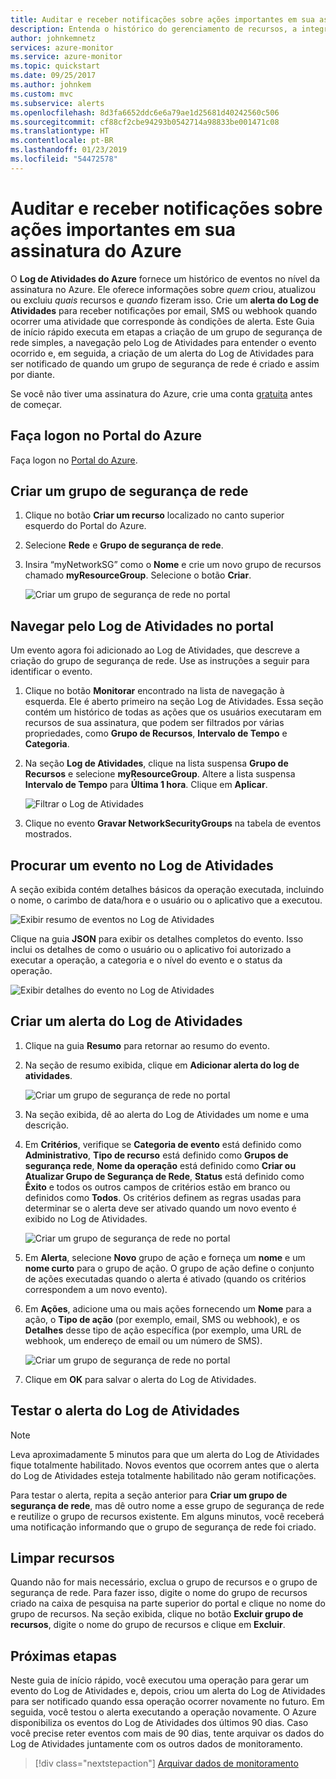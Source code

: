 ```yaml
---
title: Auditar e receber notificações sobre ações importantes em sua assinatura do Azure
description: Entenda o histórico do gerenciamento de recursos, a integridade do serviço e outras atividades de assinatura no Log de Atividades. Depois, use um alerta do Log de Atividades para receber uma notificação por email quando uma operação altamente privilegiada é executada em sua assinatura.
author: johnkemnetz
services: azure-monitor
ms.service: azure-monitor
ms.topic: quickstart
ms.date: 09/25/2017
ms.author: johnkem
ms.custom: mvc
ms.subservice: alerts
ms.openlocfilehash: 8d3fa6652ddc6e6a79ae1d25681d40242560c506
ms.sourcegitcommit: cf88cf2cbe94293b0542714a98833be001471c08
ms.translationtype: HT
ms.contentlocale: pt-BR
ms.lasthandoff: 01/23/2019
ms.locfileid: "54472578"
---
```

# <a name="audit-and-receive-notifications-about-important-actions-in-your-azure-subscription"></a>Auditar e receber notificações sobre ações importantes em sua assinatura do Azure

O **Log de Atividades do Azure** fornece um histórico de eventos no nível da assinatura no Azure. Ele oferece informações sobre *quem* criou, atualizou ou excluiu *quais* recursos e *quando* fizeram isso. Crie um **alerta do Log de Atividades** para receber notificações por email, SMS ou webhook quando ocorrer uma atividade que corresponde às condições de alerta. Este Guia de início rápido executa em etapas a criação de um grupo de segurança de rede simples, a navegação pelo Log de Atividades para entender o evento ocorrido e, em seguida, a criação de um alerta do Log de Atividades para ser notificado de quando um grupo de segurança de rede é criado e assim por diante.

Se você não tiver uma assinatura do Azure, crie uma conta [gratuita](https://azure.microsoft.com/free/) antes de começar.

## <a name="log-in-to-the-azure-portal"></a>Faça logon no Portal do Azure

Faça logon no [Portal do Azure](https://portal.azure.com/).

## <a name="create-a-network-security-group"></a>Criar um grupo de segurança de rede

1. Clique no botão **Criar um recurso** localizado no canto superior esquerdo do Portal do Azure.

2. Selecione **Rede** e **Grupo de segurança de rede**.

3. Insira “myNetworkSG” como o **Nome** e crie um novo grupo de recursos chamado **myResourceGroup**. Selecione o botão **Criar**.

    ![Criar um grupo de segurança de rede no portal](./media/quick-audit-notify-action-subscription/create-network-security-group.png)

## <a name="browse-the-activity-log-in-the-portal"></a>Navegar pelo Log de Atividades no portal

Um evento agora foi adicionado ao Log de Atividades, que descreve a criação do grupo de segurança de rede. Use as instruções a seguir para identificar o evento.

1. Clique no botão **Monitorar** encontrado na lista de navegação à esquerda. Ele é aberto primeiro na seção Log de Atividades. Essa seção contém um histórico de todas as ações que os usuários executaram em recursos de sua assinatura, que podem ser filtrados por várias propriedades, como **Grupo de Recursos**, **Intervalo de Tempo** e **Categoria**.

2. Na seção **Log de Atividades**, clique na lista suspensa **Grupo de Recursos** e selecione **myResourceGroup**. Altere a lista suspensa **Intervalo de Tempo** para **Última 1 hora**. Clique em **Aplicar**.

    ![Filtrar o Log de Atividades](./media/quick-audit-notify-action-subscription/browse-activity-log.png)

3. Clique no evento **Gravar NetworkSecurityGroups** na tabela de eventos mostrados.

## <a name="browse-an-event-in-the-activity-log"></a>Procurar um evento no Log de Atividades

A seção exibida contém detalhes básicos da operação executada, incluindo o nome, o carimbo de data/hora e o usuário ou o aplicativo que a executou.

![Exibir resumo de eventos no Log de Atividades](./media/quick-audit-notify-action-subscription/activity-log-summary.png)

Clique na guia **JSON** para exibir os detalhes completos do evento. Isso inclui os detalhes de como o usuário ou o aplicativo foi autorizado a executar a operação, a categoria e o nível do evento e o status da operação.

![Exibir detalhes do evento no Log de Atividades](./media/quick-audit-notify-action-subscription/activity-log-json.png)

## <a name="create-an-activity-log-alert"></a>Criar um alerta do Log de Atividades

1. Clique na guia **Resumo** para retornar ao resumo do evento.

2. Na seção de resumo exibida, clique em **Adicionar alerta do log de atividades**.

    ![Criar um grupo de segurança de rede no portal](./media/quick-audit-notify-action-subscription/activity-log-summary.png)

3. Na seção exibida, dê ao alerta do Log de Atividades um nome e uma descrição.

4. Em **Critérios**, verifique se **Categoria de evento** está definido como **Administrativo**, **Tipo de recurso** está definido como **Grupos de segurança rede**, **Nome da operação** está definido como **Criar ou Atualizar Grupo de Segurança de Rede**, **Status** está definido como **Êxito** e todos os outros campos de critérios estão em branco ou definidos como **Todos**. Os critérios definem as regras usadas para determinar se o alerta deve ser ativado quando um novo evento é exibido no Log de Atividades.

    ![Criar um grupo de segurança de rede no portal](./media/quick-audit-notify-action-subscription/activity-log-alert-criteria.png)

5. Em **Alerta**, selecione **Novo** grupo de ação e forneça um **nome** e um **nome curto** para o grupo de ação. O grupo de ação define o conjunto de ações executadas quando o alerta é ativado (quando os critérios correspondem a um novo evento).

6. Em **Ações**, adicione uma ou mais ações fornecendo um **Nome** para a ação, o **Tipo de ação** (por exemplo, email, SMS ou webhook), e os **Detalhes** desse tipo de ação específica (por exemplo, uma URL de webhook, um endereço de email ou um número de SMS).

    ![Criar um grupo de segurança de rede no portal](./media/quick-audit-notify-action-subscription/activity-log-alert-actions.png)

7. Clique em **OK** para salvar o alerta do Log de Atividades.

## <a name="test-the-activity-log-alert"></a>Testar o alerta do Log de Atividades

> [!NOTE]
> Leva aproximadamente 5 minutos para que um alerta do Log de Atividades fique totalmente habilitado. Novos eventos que ocorrem antes que o alerta do Log de Atividades esteja totalmente habilitado não geram notificações.
>
>

Para testar o alerta, repita a seção anterior para **Criar um grupo de segurança de rede**, mas dê outro nome a esse grupo de segurança de rede e reutilize o grupo de recursos existente. Em alguns minutos, você receberá uma notificação informando que o grupo de segurança de rede foi criado.

## <a name="clean-up-resources"></a>Limpar recursos

Quando não for mais necessário, exclua o grupo de recursos e o grupo de segurança de rede. Para fazer isso, digite o nome do grupo de recursos criado na caixa de pesquisa na parte superior do portal e clique no nome do grupo de recursos. Na seção exibida, clique no botão **Excluir grupo de recursos**, digite o nome do grupo de recursos e clique em **Excluir**.

## <a name="next-steps"></a>Próximas etapas

Neste guia de início rápido, você executou uma operação para gerar um evento do Log de Atividades e, depois, criou um alerta do Log de Atividades para ser notificado quando essa operação ocorrer novamente no futuro. Em seguida, você testou o alerta executando a operação novamente. O Azure disponibiliza os eventos do Log de Atividades dos últimos 90 dias. Caso você precise reter eventos com mais de 90 dias, tente arquivar os dados do Log de Atividades juntamente com os outros dados de monitoramento.

> [!div class="nextstepaction"]
> [Arquivar dados de monitoramento](./../../azure-monitor/learn/tutorial-archive-data.md)

